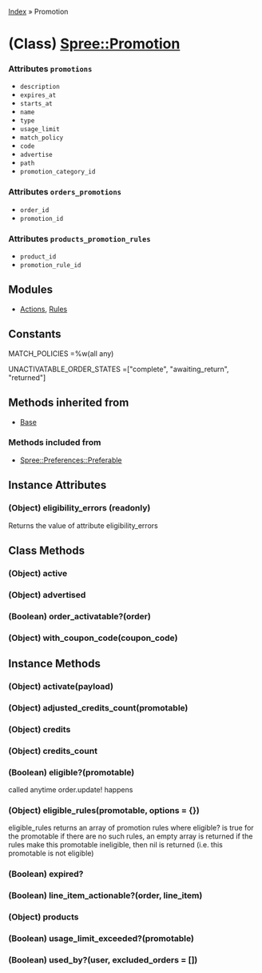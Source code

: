 [Index](../_index.md) » Promotion

# (Class) [Spree::Promotion](http://m.gymplayer.com/promotion.rb)

### Attributes `promotions`
* `description`
* `expires_at`
* `starts_at`
* `name`
* `type`
* `usage_limit`
* `match_policy`
* `code`
* `advertise`
* `path`
* `promotion_category_id`

### Attributes `orders_promotions`
* `order_id`
* `promotion_id`


### Attributes `products_promotion_rules`
* `product_id`
* `promotion_rule_id`

## Modules
* [Actions](Promotion/Actions.md), [Rules](Promotion/Rules.md)

## Constants
MATCH_POLICIES =%w(all any)

UNACTIVATABLE_ORDER_STATES =["complete", "awaiting_return", "returned"]

## Methods inherited from
* [Base](Base.md)

### Methods included from
* [Spree::Preferences::Preferable](Preferences/Preferable.md)

## Instance Attributes
### (Object) **eligibility_errors** (readonly)
Returns the value of attribute eligibility_errors

## Class Methods
### (Object) **active**


### (Object) **advertised**


### (Boolean) **order_activatable?**(order)


### (Object) **with_coupon_code**(coupon_code)


## Instance Methods
### (Object) **activate**(payload)


### (Object) **adjusted_credits_count**(promotable)
    

### (Object) **credits**


### (Object) **credits_count**


###  (Boolean) **eligible?**(promotable)
called anytime order.update! happens

### (Object) **eligible_rules**(promotable, options = {})
eligible_rules returns an array of promotion rules where eligible? is true for the promotable if
there are no such rules, an empty array is returned if the rules make this promotable ineligible,
then nil is returned (i.e. this promotable is not eligible)
  
###  (Boolean) **expired?**


###  (Boolean) **line_item_actionable?**(order, line_item)

  
### (Object) **products**


###  (Boolean) **usage_limit_exceeded?**(promotable)


###  (Boolean) **used_by?**(user, excluded_orders = [])


